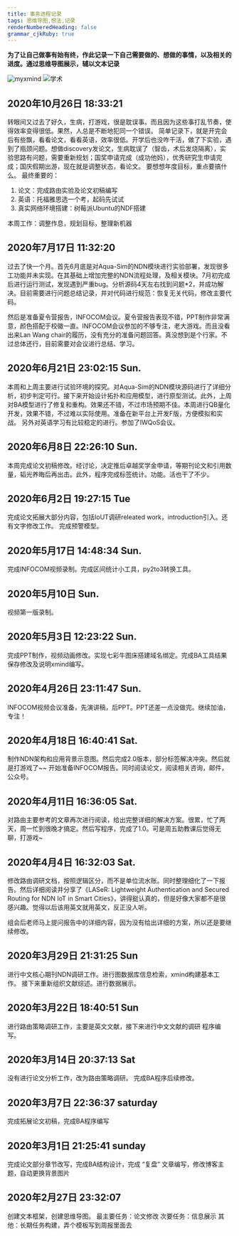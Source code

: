```yaml
---
title: 事务进程记录
tags: 思维导图,想法,记录
renderNumberedHeading: false
grammar_cjkRuby: true
---
```


**为了让自己做事有始有终，作此记录一下自己需要做的、想做的事情，以及相关的进度。通过思维导图展示，辅以文本记录**

![myxmind](http://assets.processon.com/chart_image/5e4dfa60e4b0d86ec40ba36f.png)
![学术](http://assets.processon.com/chart_image/5f0d914d5653bb7fd2365232.png)

## 2020年10月26日 18:33:21
转眼间又过去了好久，生病，打游戏，很是耽误事。而且因为这些事打乱节奏，使得效率变得很低。果然，人总是不断地犯同一个错误。
简单记录下，就是开完会后有些飘，看看论文，看看英语，效率很低。开学后也没咋干活，做了下实验，遇到了瓶颈问题。想做discovery发论文，生病耽误了（智齿，术后发烧隔离），实验思路有问题，需要重新规划；国奖申请完成（成功他妈），优秀研究生申请完成；国庆假期出游，现在就是调整状态，看论文。
要想想年度目标，重点要搞什么。
最终重要的：
1. 论文：完成路由实验及论文初稿编写
2. 英语：托福雅思选一个考，起码先试试
3. 真实网络环境搭建：树莓派Ubuntu的NDF搭建
   
本周工作：调整作息，规划目标，整理新机器

## 2020年7月17日 11:32:20 
过去了快一个月。首先6月底是对Aqua-Sim的NDN模块进行实验部署，发现很多工功能并未实现。在其基础上增加完整的NDN流程处理，及相关模块。7月初完成后进行运行测试，发现遇到严重bug。分析源码4天左右找到问题\*2，并成功解决。目前需要进行问题总结记录，并对代码进行规范：恢复无关代码，修改主要代码。

然后是准备夏令营报告，INFOCOM会议。夏令营报告表现不错，PPT制作非常满意，颜色搭配于校徽一直。INFOCOM会议参加的不够专注，老大游戏。而且没看出来Lan Wang chair的履历，没有充分的准备问题回答。真没想到是个行家。不过总体还行，目前需要对会议进行总结、学习。

## 2020年6月21日 23:02:15 Sun.
本周和上周主要进行试验环境的探究。对Aqua-Sim的NDN模块源码进行了详细分析，初步判定可行。接下来开始设计拓扑和应用模型，进行原型测试。此外，上周对BA模型进行了修复和重构。效果还不错，不过市场预期不佳。本周进行QB量化开发，效果不错，不过难以实际使用。准备在新平台上开发F版，方便模拟和实战。
另外对英语学习有比较稳定的进行。参加了IWQoS会议。

## 2020年6月8日 22:26:10 Sun.
本周完成论文初稿修改。经讨论，决定推后卓越奖学金申请，等期刊论文和引用数量，韬光养晦后再出击。此外，程序完成标签统计。功能。活也干了不少。

## 2020年6月2日 19:27:15 Tue
完成论文拓展大部分内容，包括IoUT调研releated work，introduction引入。还有文字修改工作。
完成预警模型。

## 2020年5月17日 14:48:34 Sun.
完成INFOCOM视频录制。完成区间统计小工具，py2to3转换工具。

## 2020年5月10日 Sun.
视频第一版录制。

## 2020年5月3日 12:23:22  Sun.
完成PPT制作，视频动画修改。实现七彩牛图床搭建域名绑定。完成BA工具结果保存修改及说明xmind编写。

## 2020年4月26日 23:11:47 Sun.
INFOCOM视频会议准备，先演讲稿，后PPT。PPT还差一点没做完。继续加油，专注！

## 2020年4月18日 16:40:41 Sat.
制作NDN架构和应用背景示意图。然后完成2.0版本，部分标签解决冲突。然后就是打游戏了~~
开始准备INFOCOM报告。同时阅读论文，阅读相关咨询，邮件，公众号。


## 2020年4月11日 16:36:05 Sat.
对路由主要参考的文章再次进行阅读，给出完整详细的解决方案。很累，忙了两天，周一忙到很晚才搞定。然后写程序，完成了1.0。可是周五助教课后觉得无聊，打游戏~

## 2020年4月4日 16:32:03 Sat.
修改路由调研文档，按照逻辑区分，而不是单位流水账。同时整理细化了一下报告。然后详细阅读并分享了《LASeR: Lightweight Authentication and Secured Routing for NDN IoT in Smart Cities》，讲得挺认真的，但是好像大家都不是很感兴趣。觉得以后该用英文就用英文，反正没人听。

组会后老师马上提问报告中的详细内容，因为没有给出详细的方案，所以还是要继续修改。

## 2020年3月29日 21:31:25 Sun
进行中文核心期刊NDN调研工作。进行图数据库信息检索，xmind构建基本工作。
接下来重新组织文献综述。进行数据展示。

## 2020年3月22日 18:40:51 Sun
进行路由策略调研工作，主要是英文文献，接下来进行中文文献的调研
程序编写。

## 2020年3月14日 20:37:13 Sat
没有进行论文分析工作，改为路由策略调研。
完成BA程序后续修改。

## 2020年3月7日 22:36:37 saturday
完成拓展论文初稿，完成BA程序编写
 
## 2020年3月1日 21:25:41 sunday
完成论文部分章节改写，完成BA结构设计，完成 “复盘” 文章编写，修改博客主题，自动更换背景图片

## 2020年2月27日 23:32:07
创建文本框架，创建思维导图。
最主要任务：论文修改
次要任务：信息展示
其他：长期任务构建，弄个模板写到周报里面去
